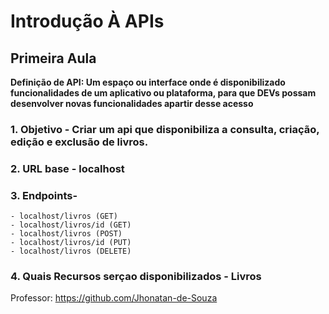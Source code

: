 # Introdução À APIs

## Primeira Aula

**Definição de API: Um espaço ou interface onde é disponibilizado funcionalidades de um aplicativo ou plataforma, para que DEVs possam desenvolver novas funcionalidades apartir desse acesso**


### 1. Objetivo - Criar um api que disponibiliza a consulta, criação, edição e exclusão de livros.
### 2. URL base - localhost
### 3. Endpoints- 
    - localhost/livros (GET)
    - localhost/livros/id (GET)
    - localhost/livros (POST)
    - localhost/livros/id (PUT)
    - localhost/livros (DELETE)
### 4. Quais Recursos serçao disponibilizados - Livros

Professor: https://github.com/Jhonatan-de-Souza
